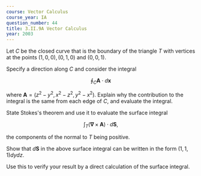 ```yaml
---
course: Vector Calculus
course_year: IA
question_number: 44
title: 3.II.9A Vector Calculus
year: 2003
---
```



Let $C$ be the closed curve that is the boundary of the triangle $T$ with vertices at the points $(1,0,0),(0,1,0)$ and $(0,0,1)$.

Specify a direction along $C$ and consider the integral

$$\oint_{C} \mathbf{A} \cdot d \mathbf{x}$$

where $\mathbf{A}=\left(z^{2}-y^{2}, x^{2}-z^{2}, y^{2}-x^{2}\right)$. Explain why the contribution to the integral is the same from each edge of $C$, and evaluate the integral.

State Stokes's theorem and use it to evaluate the surface integral

$$\int_{T}(\boldsymbol{\nabla} \times \mathbf{A}) \cdot d \mathbf{S},$$

the components of the normal to $T$ being positive.

Show that $d \mathbf{S}$ in the above surface integral can be written in the form $(1,1,1) d y d z$.

Use this to verify your result by a direct calculation of the surface integral.